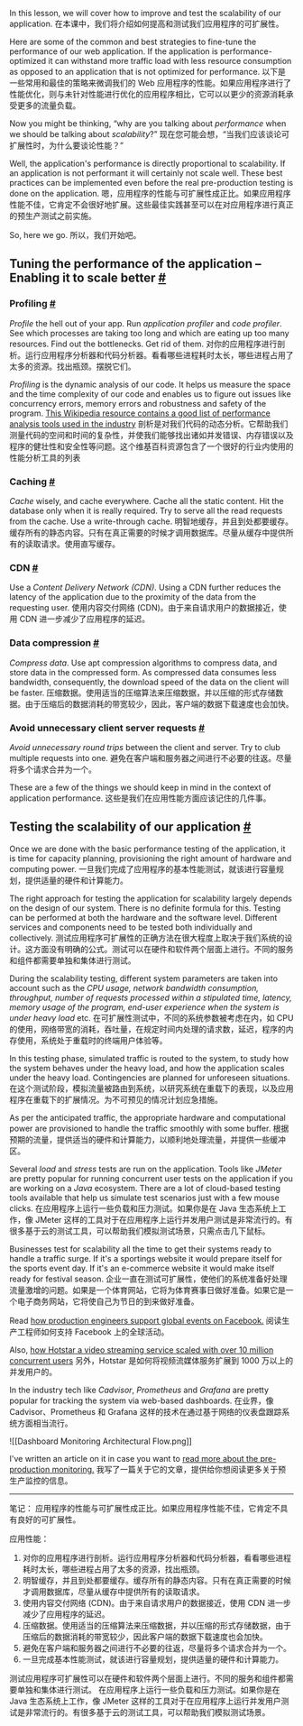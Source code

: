 In this lesson, we will cover how to improve and test the scalability of our application.
在本课中，我们将介绍如何提高和测试我们应用程序的可扩展性。

Here are some of the common and best strategies to fine-tune the performance of our web application. If the application is performance-optimized it can withstand more traffic load with less resource consumption as opposed to an application that is not optimized for performance.
以下是一些常用和最佳的策略来微调我们的 Web 应用程序的性能。如果应用程序进行了性能优化，则与未针对性能进行优化的应用程序相比，它可以以更少的资源消耗承受更多的流量负载。

Now you might be thinking, “why are you talking about _performance_ when we should be talking about _scalability_?”
现在您可能会想，“当我们应该谈论可扩展性时，为什么要谈论性能？”

Well, the application's performance is directly proportional to scalability. If an application is not performant it will certainly not scale well. These best practices can be implemented even before the real pre-production testing is done on the application.
嗯，应用程序的性能与可扩展性成正比。如果应用程序性能不佳，它肯定不会很好地扩展。这些最佳实践甚至可以在对应用程序进行真正的预生产测试之前实施。

So, here we go.
所以，我们开始吧。

## Tuning the performance of the application – Enabling it to scale better [#](https://www.educative.io/courses/web-application-software-architecture-101/N7x6Jj56yrN#Tuning-the-performance-of-the-application-%E2%80%93-Enabling-it-to-scale-better)

### Profiling [#](https://www.educative.io/courses/web-application-software-architecture-101/N7x6Jj56yrN#Profiling)

_Profile_ the hell out of your app. Run _application profiler_ and _code profiler_. See which processes are taking too long and which are eating up too many resources. Find out the bottlenecks. Get rid of them.
对你的应用程序进行剖析。运行应用程序分析器和代码分析器。看看哪些进程耗时太长，哪些进程占用了太多的资源。找出瓶颈。摆脱它们。

_Profiling_ is the dynamic analysis of our code. It helps us measure the space and the time complexity of our code and enables us to figure out issues like concurrency errors, memory errors and robustness and safety of the program. [This Wikipedia resource contains a good list of performance analysis tools used in the industry](https://en.wikipedia.org/wiki/List_of_performance_analysis_tools)
剖析是对我们代码的动态分析。它帮助我们测量代码的空间和时间的复杂性，并使我们能够找出诸如并发错误、内存错误以及程序的健壮性和安全性等问题。这个维基百科资源包含了一个很好的行业内使用的性能分析工具的列表

### Caching [#](https://www.educative.io/courses/web-application-software-architecture-101/N7x6Jj56yrN#Caching)

_Cache_ wisely, and cache everywhere. Cache all the static content. Hit the database only when it is really required. Try to serve all the read requests from the cache. Use a write-through cache.
明智地缓存，并且到处都要缓存。缓存所有的静态内容。只有在真正需要的时候才调用数据库。尽量从缓存中提供所有的读取请求。使用直写缓存。

### CDN [#](https://www.educative.io/courses/web-application-software-architecture-101/N7x6Jj56yrN#CDN)

Use a _Content Delivery Network (CDN)_. Using a CDN further reduces the latency of the application due to the proximity of the data from the requesting user.
使用内容交付网络 (CDN)。由于来自请求用户的数据接近，使用 CDN 进一步减少了应用程序的延迟。

### Data compression [#](https://www.educative.io/courses/web-application-software-architecture-101/N7x6Jj56yrN#Data-compression)

_Compress data_. Use apt compression algorithms to compress data, and store data in the compressed form. As compressed data consumes less bandwidth, consequently, the download speed of the data on the client will be faster.
压缩数据。使用适当的压缩算法来压缩数据，并以压缩的形式存储数据。由于压缩后的数据消耗的带宽较少，因此，客户端的数据下载速度也会加快。

### Avoid unnecessary client server requests [#](https://www.educative.io/courses/web-application-software-architecture-101/N7x6Jj56yrN#Avoid-unnecessary-client-server-requests)

_Avoid unnecessary round trips_ between the client and server. Try to club multiple requests into one.
避免在客户端和服务器之间进行不必要的往返。尽量将多个请求合并为一个。

These are a few of the things we should keep in mind in the context of application performance.
这些是我们在应用性能方面应该记住的几件事。

## Testing the scalability of our application [#](https://www.educative.io/courses/web-application-software-architecture-101/N7x6Jj56yrN#Testing-the-scalability-of-our-application)

Once we are done with the basic performance testing of the application, it is time for capacity planning, provisioning the right amount of hardware and computing power.
一旦我们完成了应用程序的基本性能测试，就该进行容量规划，提供适量的硬件和计算能力。

The right approach for testing the application for scalability largely depends on the design of our system. There is no definite formula for this. Testing can be performed at both the hardware and the software level. Different services and components need to be tested both individually and collectively.
测试应用程序可扩展性的正确方法在很大程度上取决于我们系统的设计。这方面没有明确的公式。测试可以在硬件和软件两个层面上进行。不同的服务和组件都需要单独和集体进行测试。

During the scalability testing, different system parameters are taken into account such as the _CPU usage, network bandwidth consumption, throughput, number of requests processed within a stipulated time, latency, memory usage of the program, end-user experience when the system is under heavy load_ etc.
在可扩展性测试中，不同的系统参数被考虑在内，如 CPU 的使用，网络带宽的消耗，吞吐量，在规定时间内处理的请求数，延迟，程序的内存使用，系统处于重载时的终端用户体验等。

In this testing phase, simulated traffic is routed to the system, to study how the system behaves under the heavy load, and how the application scales under the heavy load. Contingencies are planned for unforeseen situations.
在这个测试阶段，模拟流量被路由到系统，以研究系统在重载下的表现，以及应用程序在重载下的扩展情况。为不可预见的情况计划应急措施。

As per the anticipated traffic, the appropriate hardware and computational power are provisioned to handle the traffic smoothly with some buffer.
根据预期的流量，提供适当的硬件和计算能力，以顺利地处理流量，并提供一些缓冲区。

Several _load_ and _stress_ tests are run on the application. Tools like _JMeter_ are pretty popular for running concurrent user tests on the application if you are working on a _Java_ ecosystem. There are a lot of cloud-based testing tools available that help us simulate test scenarios just with a few mouse clicks.
在应用程序上运行一些负载和压力测试。如果你是在 Java 生态系统上工作，像 JMeter 这样的工具对于在应用程序上运行并发用户测试是非常流行的。有很多基于云的测试工具，可以帮助我们模拟测试场景，只需点击几下鼠标。

Businesses test for scalability all the time to get their systems ready to handle a traffic surge. If it's a sportings website it would prepare itself for the sports event day. If it's an e-commerce website it would make itself ready for festival season.
企业一直在测试可扩展性，使他们的系统准备好处理流量激增的问题。如果是一个体育网站，它将为体育赛事日做好准备。如果它是一个电子商务网站，它将使自己为节日的到来做好准备。

Read [how production engineers support global events on Facebook.](https://engineering.fb.com/production-engineering/how-production-engineers-support-global-events-on-facebook/)
阅读生产工程师如何支持 Facebook 上的全球活动。

Also, [how Hotstar a video streaming service scaled with over 10 million concurrent users](https://www.8bitmen.com/how-hotstar-scaled-with-10-3-million-concurrent-users-an-architectural-insight/)
另外，Hotstar 是如何将视频流媒体服务扩展到 1000 万以上的并发用户的。

In the industry tech like _Cadvisor_, _Prometheus_ and _Grafana_ are pretty popular for tracking the system via web-based dashboards.
在业界，像 Cadvisor、Prometheus 和 Grafana 这样的技术在通过基于网络的仪表盘跟踪系统方面相当流行。

![[Dashboard Monitoring Architectural Flow.png]]

I've written an article on it in case you want to [read more about the pre-production monitoring.](https://www.8bitmen.com/what-is-grafana-why-use-it-everything-you-should-know-about-it/)
我写了一篇关于它的文章，提供给你想阅读更多关于预生产监控的信息。

---

笔记：
应用程序的性能与可扩展性成正比。如果应用程序性能不佳，它肯定不具有良好的可扩展性。

应用性能：
1. 对你的应用程序进行剖析。运行应用程序分析器和代码分析器，看看哪些进程耗时太长，哪些进程占用了太多的资源，找出瓶颈。
2. 明智缓存，并且到处都要缓存。缓存所有的静态内容。只有在真正需要的时候才调用数据库，尽量从缓存中提供所有的读取请求。
3. 使用内容交付网络 (CDN)。由于来自请求用户的数据接近，使用 CDN 进一步减少了应用程序的延迟。
4. 压缩数据。使用适当的压缩算法来压缩数据，并以压缩的形式存储数据，由于压缩后的数据消耗的带宽较少，因此客户端的数据下载速度也会加快。
5. 避免在客户端和服务器之间进行不必要的往返，尽量将多个请求合并为一个。
6. 一旦完成基本性能测试，就该进行容量规划，提供适量的硬件和计算能力。

测试应用程序可扩展性可以在硬件和软件两个层面上进行。不同的服务和组件都需要单独和集体进行测试。
在应用程序上运行一些负载和压力测试。如果你是在 Java 生态系统上工作，像 JMeter 这样的工具对于在应用程序上运行并发用户测试是非常流行的。有很多基于云的测试工具，可以帮助我们模拟测试场景。
